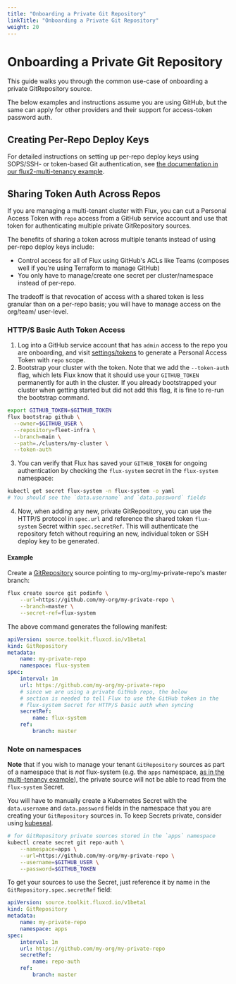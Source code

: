 ```yaml
---
title: "Onboarding a Private Git Repository"
linkTitle: "Onboarding a Private Git Repository"
weight: 20
---
```


# Onboarding a Private Git Repository

This guide walks you through the common use-case of onboarding a private GitRepository source.

The below examples and instructions assume you are using GitHub, but the same 
can apply for other providers and their support for access-token password auth.

## Creating Per-Repo Deploy Keys

For detailed instructions on setting up per-repo deploy keys using SOPS/SSH- or
 token-based Git authentication, see [the documentation in our flux2-multi-tenancy example](https://github.com/fluxcd/flux2-multi-tenancy#onboard-tenants-with-private-repositories).

## Sharing Token Auth Across Repos

If you are managing a multi-tenant cluster with Flux, you can cut a Personal 
Access Token with `repo` access from a GitHub service account and use that 
token for authenticating multiple private GitRepository sources.

The benefits of sharing a token across multiple tenants instead of using 
per-repo deploy keys include:
* Control access for all of Flux using GitHub's ACLs like Teams (composes well
 if you're using Terraform to manage GitHub)
* You only have to manage/create one secret per cluster/namespace instead of 
per-repo.

The tradeoff is that revocation of access with a shared token is less granular 
than on a per-repo basis; you will have to manage access on the org/team/
user-level. 

### HTTP/S Basic Auth Token Access

1. Log into a GitHub service account that has `admin` access to the repo you 
are onboarding, and visit [settings/tokens](https://github.com/settings/tokens) 
to generate a Personal Access Token with `repo` scope. 
2. Bootstrap your cluster with the token. Note that we add the `--token-auth` 
flag, which lets Flux know that it should use your `GITHUB_TOKEN` permanently 
for auth in the cluster.
If you already bootstrapped your cluster when getting started but did not add 
this flag, it is fine to re-run the bootstrap command. 
```sh
export GITHUB_TOKEN=$GITHUB_TOKEN
flux bootstrap github \
  --owner=$GITHUB_USER \
  --repository=fleet-infra \
  --branch=main \
  --path=./clusters/my-cluster \
  --token-auth
```
3.  You can verify that Flux has saved your `GITHUB_TOKEN` for ongoing 
authentication by checking the `flux-system` secret in the `flux-system` 
namespace:
```sh
kubectl get secret flux-system -n flux-system -o yaml
# You should see the `data.username` and `data.password` fields
```
4. Now, when adding any new, private GitRepository, you can use the HTTP/S protocol in `spec.url`
and reference the shared token `flux-system` Secret within `spec.secretRef`. This will authenticate
the repository fetch without requiring an new, individual token or SSH deploy key to be generated.

#### Example

Create a [GitRepository](https://fluxcd.io/docs/components/source/gitrepositories/) source pointing to my-org/my-private-repo's master branch:
```sh
flux create source git podinfo \
    --url=https://github.com/my-org/my-private-repo \
    --branch=master \
    --secret-ref=flux-system
```

The above command generates the following manifest:

```yaml
apiVersion: source.toolkit.fluxcd.io/v1beta1
kind: GitRepository
metadata:
    name: my-private-repo
    namespace: flux-system
spec:
    interval: 1m
    url: https://github.com/my-org/my-private-repo
    # since we are using a private GitHub repo, the below 
    # section is needed to tell Flux to use the GitHub token in the 
    # flux-system Secret for HTTP/S basic auth when syncing
    secretRef:
        name: flux-system
    ref:
        branch: master
```

### Note on namespaces

**Note** that if you wish to manage your tenant `GitRepository` sources as part of a namespace that is _not_ flux-system (e.g. the `apps` namespace, [as in the multi-tenancy example](https://github.com/fluxcd/flux2-multi-tenancy/blob/main/tenants/base/dev-team/sync.yaml#L5)), the private source will not be able to read from the `flux-system` Secret.

You will have to manually create a Kubernetes Secret with the `data.username` and `data.password` fields in the namespace that you are creating your `GitRepository` sources in. To keep Secrets private, consider using [kubeseal](sealed-secrets.md).
```sh
# for GitRepository private sources stored in the `apps` namespace
kubectl create secret git repo-auth \
    --namespace=apps \
    --url=https://github.com/my-org/my-private-repo \
	--username=$GITHUB_USER \
	--password=$GITHUB_TOKEN
```

To get your sources to use the Secret, just reference it by name in the `GitRepository.spec.secretRef` field:
```yaml
apiVersion: source.toolkit.fluxcd.io/v1beta1
kind: GitRepository
metadata:
    name: my-private-repo
    namespace: apps
spec:
    interval: 1m
    url: https://github.com/my-org/my-private-repo
    secretRef:
        name: repo-auth
    ref:
        branch: master
```

